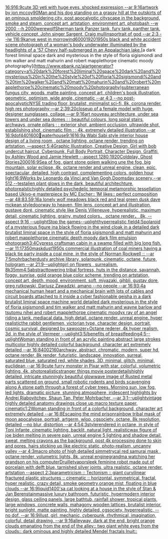[16:9](https://www.ebank.nz/aiartgenerator?category=16%3A9)[16:9](https://www.ebank.nz/aiartgenerator?category=16%3A9)[cute 3D yeti with huge eyes, shocked expression --ar 9:16](https://www.ebank.nz/aiartgenerator?category=cute%203D%20yeti%20with%20huge%20eyes%2C%20shocked%20expression%20--ar%209%3A16)[artwork by jon mccoy](https://www.ebank.nz/aiartgenerator?category=artwork%20by%20jon%20mccoy)[90](https://www.ebank.nz/aiartgenerator?category=90)[Man and his dog standing on a grassy hill at the outskirts of an ominous smoldering city, post apocalyptic cityscape in the background, smoke and steam, concept art, artstation, environment art, photobash --w 2000 --h 2000](https://www.ebank.nz/aiartgenerator?category=Man%20and%20his%20dog%20standing%20on%20a%20grassy%20hill%20at%20the%20outskirts%20of%20an%20ominous%20smoldering%20city%2C%20post%20apocalyptic%20cityscape%20in%20the%20background%2C%20smoke%20and%20steam%2C%20concept%20art%2C%20artstation%2C%20environment%20art%2C%20photobash%20--w%202000%20--h%202000)[werewolf](https://www.ebank.nz/aiartgenerator?category=werewolf)[Sherman tank Panzer tank, fury tank, panther tank, vehicle concept, John singer Sargent, Craig mullins](https://www.ebank.nz/aiartgenerator?category=Sherman%20tank%20Panzer%20tank%2C%20fury%20tank%2C%20panther%20tank%2C%20vehicle%20concept%2C%20John%20singer%20Sargent%2C%20Craig%20mullins)[portrait of god --ar 2:3 --iw 1](https://www.ebank.nz/aiartgenerator?category=portrait%20of%20god%20--ar%202%3A3%20--iw%201)[16:9](https://www.ebank.nz/aiartgenerator?category=16%3A9)[kanye west in morrowind](https://www.ebank.nz/aiartgenerator?category=kanye%20west%20in%20morrowind)[6000](https://www.ebank.nz/aiartgenerator?category=6000)[1920](https://www.ebank.nz/aiartgenerator?category=1920)[1950s black and white accident scene photograph of a woman's body underwater illuminated by the headlights of a '57 Chevy half-submerged in an Appalachian lake.](https://www.ebank.nz/aiartgenerator?category=1950s%20black%20and%20white%20accident%20scene%20photograph%20of%20a%20woman%27s%20body%20underwater%20illuminated%20by%20the%20headlights%20of%20a%20%2757%20Chevy%20half-submerged%20in%20an%20Appalachian%20lake.)[a dark forest liminal space dark and mysterious in the style of floria sigismondi and tim walker and matt mahurin and robert mapplethorpe cinematic moody photography](https://www.ebank.nz/aiartgenerator?category=a%20dark%20forest%20liminal%20space%20dark%20and%20mysterious%20in%20the%20style%20of%20floria%20sigismondi%20and%20tim%20walker%20and%20matt%20mahurin%20and%20robert%20mapplethorpe%20cinematic%20moody%20photography)[subterranean fungus city, woods, matte painting, concept art, children's book illustration, geometric, optimism, wide angle, cinematic  --ar 4:3 --no post-apocalyptic](https://www.ebank.nz/aiartgenerator?category=subterranean%20fungus%20city%2C%20woods%2C%20matte%20painting%2C%20concept%20art%2C%20children%27s%20book%20illustration%2C%20geometric%2C%20optimism%2C%20wide%20angle%2C%20cinematic%20%20--ar%204%3A3%20--no%20post-apocalyptic)[NYSE trading floor, brutalist, minimalist sci-fi, 8k, corona render, high res photography —ar 2:3](https://www.ebank.nz/aiartgenerator?category=NYSE%20trading%20floor%2C%20brutalist%2C%20minimalist%20sci-fi%2C%208k%2C%20corona%20render%2C%20high%20res%20photography%20%E2%80%94ar%202%3A3)[9:20](https://www.ebank.nz/aiartgenerator?category=9%3A20)[closeup of a female model with huge, designer sunglasses, collage —ar 9:16](https://www.ebank.nz/aiartgenerator?category=closeup%20of%20a%20female%20model%20with%20huge%2C%20designer%20sunglasses%2C%20collage%20%E2%80%94ar%209%3A16)[art nouveau architecture, under sea towers and under sea domes : : beautiful colours, long spiral stairs, archways, ornate pillars : : exterior shot, ambient occlusion, ultrawide shot, establishing shot, cinematic film : : 4k, extremely detailed illustration --ar 16:9](https://www.ebank.nz/aiartgenerator?category=art%20nouveau%20architecture%2C%20under%20sea%20towers%20and%20under%20sea%20domes%20%3A%20%3A%20beautiful%20colours%2C%20long%20spiral%20stairs%2C%20archways%2C%20ornate%20pillars%20%3A%20%3A%20exterior%20shot%2C%20ambient%20occlusion%2C%20ultrawide%20shot%2C%20establishing%20shot%2C%20cinematic%20film%20%3A%20%3A%204k%2C%20extremely%20detailed%20illustration%20--ar%2016%3A9)[dof](https://www.ebank.nz/aiartgenerator?category=dof)[440](https://www.ebank.nz/aiartgenerator?category=440)[1600](https://www.ebank.nz/aiartgenerator?category=1600)[🥦](https://www.ebank.nz/aiartgenerator?category=%F0%9F%A5%A6)[waterhouse](https://www.ebank.nz/aiartgenerator?category=waterhouse)[9:16](https://www.ebank.nz/aiartgenerator?category=9%3A16)[16:9](https://www.ebank.nz/aiartgenerator?category=16%3A9)[a Wabi Sabi style interior house design of a living room , octane lighting, octane render, trending on artstation, —aspect 5:4](https://www.ebank.nz/aiartgenerator?category=a%20Wabi%20Sabi%20style%20interior%20house%20design%20of%20a%20living%20room%20%2C%20octane%20lighting%2C%20octane%20render%2C%20trending%20on%20artstation%2C%20%E2%80%94aspect%205%3A4)[Graphic Illustration, Creative Design, Girl with bob undercut haircut, Cyberpunk, Full Body Portrait, Character Design, Graffiti, by Ashley Wood and Jamie Hewlett --aspect 1280:1920](https://www.ebank.nz/aiartgenerator?category=Graphic%20Illustration%2C%20Creative%20Design%2C%20Girl%20with%20bob%20undercut%20haircut%2C%20Cyberpunk%2C%20Full%20Body%20Portrait%2C%20Character%20Design%2C%20Graffiti%2C%20by%20Ashley%20Wood%20and%20Jamie%20Hewlett%20--aspect%201280%3A1920)[Coldplay, Ghost Stories](https://www.ebank.nz/aiartgenerator?category=Coldplay%2C%20Ghost%20Stories)[2000](https://www.ebank.nz/aiartgenerator?category=2000)[16:9](https://www.ebank.nz/aiartgenerator?category=16%3A9)[Sea of fog, giant stone golem walking une the fog, big mountain, solar eclipse, 4k, octane render and unreal engine, clean, epic, spectacular, detailed, high contrast, complementing colors, golden hour light](https://www.ebank.nz/aiartgenerator?category=Sea%20of%20fog%2C%20giant%20stone%20golem%20walking%20une%20the%20fog%2C%20big%20mountain%2C%20solar%20eclipse%2C%204k%2C%20octane%20render%20and%20unreal%20engine%2C%20clean%2C%20epic%2C%20spectacular%2C%20detailed%2C%20high%20contrast%2C%20complementing%20colors%2C%20golden%20hour%20light)[16:9](https://www.ebank.nz/aiartgenerator?category=16%3A9)[Works by Leonardo da Vinci and Van Gogh,Doomsday scenery,--w 512,--test](https://www.ebank.nz/aiartgenerator?category=Works%20by%20Leonardo%20da%20Vinci%20and%20Van%20Gogh%2CDoomsday%20scenery%2C--w%20512%2C--test)[alien plant glows in the dark, beautiful architechture, photorealstic](https://www.ebank.nz/aiartgenerator?category=alien%20plant%20glows%20in%20the%20dark%2C%20beautiful%20architechture%2C%20photorealstic)[highly detailed psychedelic temporal metamorphic tessellation based Ukiyo-e masterpiece by MC Escher:: 1M likes:: perfect composition —ar 48:83](https://www.ebank.nz/aiartgenerator?category=highly%20detailed%20psychedelic%20temporal%20metamorphic%20tessellation%20based%20Ukiyo-e%20masterpiece%20by%20MC%20Escher%3A%3A%201M%20likes%3A%3A%20perfect%20composition%20%E2%80%94ar%2048%3A83)[.5](https://www.ebank.nz/aiartgenerator?category=.5)[9:16](https://www.ebank.nz/aiartgenerator?category=9%3A16)[a lonely wolf meadows black red and teal green dusk dave mckean style](https://www.ebank.nz/aiartgenerator?category=a%20lonely%20wolf%20meadows%20black%20red%20and%20teal%20green%20dusk%20dave%20mckean%20style)[doorway to heaven, film lens, concept art and illustration, gustave doré, cinematic style like Denis Villeneuve, hyperealistic, maximum detail, cinematic lighting, grainy, muted colors， octane render， 8k, --aspect 9:16 --uplight](https://www.ebank.nz/aiartgenerator?category=doorway%20to%20heaven%2C%20film%20lens%2C%20concept%20art%20and%20illustration%2C%20gustave%20dor%C3%A9%2C%20cinematic%20style%20like%20Denis%20Villeneuve%2C%20hyperealistic%2C%20maximum%20detail%2C%20cinematic%20lighting%2C%20grainy%2C%20muted%20colors%EF%BC%8C%20octane%20render%EF%BC%8C%208k%2C%20--aspect%209%3A16%20--uplight)[Stop the games](https://www.ebank.nz/aiartgenerator?category=Stop%20the%20games)[--uplight](https://www.ebank.nz/aiartgenerator?category=--uplight)[hyperrealistic,](https://www.ebank.nz/aiartgenerator?category=hyperrealistic%2C)[field](https://www.ebank.nz/aiartgenerator?category=field)[4:5](https://www.ebank.nz/aiartgenerator?category=4%3A5)[polaroid of a mysterious figure ina black flowing in the wind cloak in a detailed dark brutalist liminal space in the style of floria sigismondi and matt mahurin and robert mapplethorpe cinematic depth moody dark film emulsion photograph](https://www.ebank.nz/aiartgenerator?category=polaroid%20of%20a%20mysterious%20figure%20ina%20black%20flowing%20in%20the%20wind%20cloak%20in%20a%20detailed%20dark%20brutalist%20liminal%20space%20in%20the%20style%20of%20floria%20sigismondi%20and%20matt%20mahurin%20and%20robert%20mapplethorpe%20cinematic%20depth%20moody%20dark%20film%20emulsion%20photograph)[3:4](https://www.ebank.nz/aiartgenerator?category=3%3A4)[Cypress craftsman cabin in a swamp filled with big long fish. —ar 11:17](https://www.ebank.nz/aiartgenerator?category=Cypress%20craftsman%20cabin%20in%20a%20swamp%20filled%20with%20big%20long%20fish.%20%E2%80%94ar%2011%3A17)[350](https://www.ebank.nz/aiartgenerator?category=350)[mask](https://www.ebank.nz/aiartgenerator?category=mask)[dust](https://www.ebank.nz/aiartgenerator?category=dust)[1950s commercial illustration of coal miners having a black tie party inside a coal mine, in the style of Norman Rockwell :: --ar 7:5](https://www.ebank.nz/aiartgenerator?category=1950s%20commercial%20illustration%20of%20coal%20miners%20having%20a%20black%20tie%20party%20inside%20a%20coal%20mine%2C%20in%20the%20style%20of%20Norman%20Rockwell%20%3A%3A%20--ar%207%3A5)[mohrbacher](https://www.ebank.nz/aiartgenerator?category=mohrbacher)[dusty archive library, solarpunk, cinematic, octane, future, hologram --ar  21:9](https://www.ebank.nz/aiartgenerator?category=dusty%20archive%20library%2C%20solarpunk%2C%20cinematic%2C%20octane%2C%20future%2C%20hologram%20--ar%20%2021%3A9)[--uplight](https://www.ebank.nz/aiartgenerator?category=--uplight)[girl on flowers , surrealism, 8k](https://www.ebank.nz/aiartgenerator?category=girl%20on%20flowers%20%2C%20surrealism%2C%208k)[35mm](https://www.ebank.nz/aiartgenerator?category=35mm)[4:5](https://www.ebank.nz/aiartgenerator?category=4%3A5)[abstract](https://www.ebank.nz/aiartgenerator?category=abstract)[towering tribal fortress, huts in the distance, savannah, foggy, sunrise, gold orange blue color scheme, trending on artstation, concept art, depth, mood, environment, soft, miyazaki, gihbli, gustav dore, greg rutkowski, Dariusz Zawadzki, amano --no people --ar 16:9](https://www.ebank.nz/aiartgenerator?category=towering%20tribal%20fortress%2C%20huts%20in%20the%20distance%2C%20savannah%2C%20foggy%2C%20sunrise%2C%20gold%20orange%20blue%20color%20scheme%2C%20trending%20on%20artstation%2C%20concept%20art%2C%20depth%2C%20mood%2C%20environment%2C%20soft%2C%20miyazaki%2C%20gihbli%2C%20gustav%20dore%2C%20greg%20rutkowski%2C%20Dariusz%20Zawadzki%2C%20amano%20--no%20people%20--ar%2016%3A9)[3:4](https://www.ebank.nz/aiartgenerator?category=3%3A4)[a mechanical human heart and a mechanical brain with lots of cables and circuit boards attached to it inside a cyber fashionable geisha in a dark brutalist liminal space machine world detailed dark mysterious in the style of floria sigismondi and tim walker and matt mahurin and wayne barlow and tsutomu nihei and robert mapplethorpe cinematic moody](https://www.ebank.nz/aiartgenerator?category=a%20mechanical%20human%20heart%20and%20a%20mechanical%20brain%20with%20lots%20of%20cables%20and%20circuit%20boards%20attached%20to%20it%20inside%20a%20cyber%20fashionable%20geisha%20in%20a%20dark%20brutalist%20liminal%20space%20machine%20world%20detailed%20dark%20mysterious%20in%20the%20style%20of%20floria%20sigismondi%20and%20tim%20walker%20and%20matt%20mahurin%20and%20wayne%20barlow%20and%20tsutomu%20nihei%20and%20robert%20mapplethorpe%20cinematic%20moody)[x ray of an angel riding a tank. mediacal data. high detail. octane render. unreal engine. hyper realistic](https://www.ebank.nz/aiartgenerator?category=x%20ray%20of%20an%20angel%20riding%20a%20tank.%20mediacal%20data.%20high%20detail.%20octane%20render.%20unreal%20engine.%20hyper%20realistic)[the rabbit gentlemen, victorian type, character design, portrait, cosmic survival, designed by sawoozer+Octane rederer, 4k hyper realism, 3d, in the style of Vermeer --uplight](https://www.ebank.nz/aiartgenerator?category=the%20rabbit%20gentlemen%2C%20victorian%20type%2C%20character%20design%2C%20portrait%2C%20cosmic%20survival%2C%20designed%20by%20sawoozer%2BOctane%20rederer%2C%204k%20hyper%20realism%2C%203d%2C%20in%20the%20style%20of%20Vermeer%20--uplight)[3:5](https://www.ebank.nz/aiartgenerator?category=3%3A5)[/benefits of breastfeeding](https://www.ebank.nz/aiartgenerator?category=/benefits%20of%20breastfeeding)[4:5](https://www.ebank.nz/aiartgenerator?category=4%3A5)[--uplight](https://www.ebank.nz/aiartgenerator?category=--uplight)[Woman standing in front of an acrylic painting abstract large strokes multicolor highly detailed colorful background, character art extremely detailed --ar 16:8](https://www.ebank.nz/aiartgenerator?category=Woman%20standing%20in%20front%20of%20an%20acrylic%20painting%20abstract%20large%20strokes%20multicolor%20highly%20detailed%20colorful%20background%2C%20character%20art%20extremely%20detailed%20--ar%2016%3A8)[400](https://www.ebank.nz/aiartgenerator?category=400)[2160](https://www.ebank.nz/aiartgenerator?category=2160)[archway, abstract, chromatic, modern, super hd, octane render, 8k render, futuristic, landscape, innovation, surreal, saturated blue, saturated red, white shades, 3D, minimal, glitch, minimal, euclidean --ar 16:9](https://www.ebank.nz/aiartgenerator?category=archway%2C%20abstract%2C%20chromatic%2C%20modern%2C%20super%20hd%2C%20octane%20render%2C%208k%20render%2C%20futuristic%2C%20landscape%2C%20innovation%2C%20surreal%2C%20saturated%20blue%2C%20saturated%20red%2C%20white%20shades%2C%203D%2C%20minimal%2C%20glitch%2C%20minimal%2C%20euclidean%20--ar%2016%3A9)[cute furry monster in Pixar with star, colorful, volumetric lighting, 4k, photorealistic](https://www.ebank.nz/aiartgenerator?category=cute%20furry%20monster%20in%20Pixar%20with%20star%2C%20colorful%2C%20volumetric%20lighting%2C%204k%2C%20photorealistic)[stranger things movie poster](https://www.ebank.nz/aiartgenerator?category=stranger%20things%20movie%20poster)[details](https://www.ebank.nz/aiartgenerator?category=details)[highly detailed, intricate stunningly beautiful glowwave image of Rusted metal parts scattered on ground, small robotic rodents and birds scavenging along A stone path through a forest of cyber trees. Morning sun, low fog, led lights, dramatic picture, stunning atmosphere, iridescent highlights by Andrei Riabovitchev, Shaun Tan, Peter Mohrbacher, —ar 3:1](https://www.ebank.nz/aiartgenerator?category=highly%20detailed%2C%20intricate%20stunningly%20beautiful%20glowwave%20image%20of%20Rusted%20metal%20parts%20scattered%20on%20ground%2C%20small%20robotic%20rodents%20and%20birds%20scavenging%20along%20A%20stone%20path%20through%20a%20forest%20of%20cyber%20trees.%20Morning%20sun%2C%20low%20fog%2C%20led%20lights%2C%20dramatic%20picture%2C%20stunning%20atmosphere%2C%20iridescent%20highlights%20by%20Andrei%20Riabovitchev%2C%20Shaun%20Tan%2C%20Peter%20Mohrbacher%2C%20%E2%80%94ar%203%3A1)[--uplight](https://www.ebank.nz/aiartgenerator?category=--uplight)[vintage highly detailed anatomy drawings close up macro texture paper, cinematic](https://www.ebank.nz/aiartgenerator?category=vintage%20highly%20detailed%20anatomy%20drawings%20close%20up%20macro%20texture%20paper%2C%20cinematic)[](https://www.ebank.nz/aiartgenerator?category=)[1:2](https://www.ebank.nz/aiartgenerator?category=1%3A2)[Woman standing in front of a colorful background, character art extremely detailed --ar 16:8](https://www.ebank.nz/aiartgenerator?category=Woman%20standing%20in%20front%20of%20a%20colorful%20background%2C%20character%20art%20extremely%20detailed%20--ar%2016%3A8)[Escaping the mind prison](https://www.ebank.nz/aiartgenerator?category=Escaping%20the%20mind%20prison)[rainbow tribal mask of moon apocalypse, portrait, artgerm, wlop, cgsociety, octane, 8k resolution, detailed --no blur, distortion --ar 4:5](https://www.ebank.nz/aiartgenerator?category=rainbow%20tribal%20mask%20of%20moon%20apocalypse%2C%20portrait%2C%20artgerm%2C%20wlop%2C%20cgsociety%2C%20octane%2C%208k%20resolution%2C%20detailed%20--no%20blur%2C%20distortion%20--ar%204%3A5)[4:3](https://www.ebank.nz/aiartgenerator?category=4%3A3)[style](https://www.ebank.nz/aiartgenerator?category=style)[rendered in octane, in style of Toni Infante, cinematic lighting, backlit, natural light, realistic](https://www.ebank.nz/aiartgenerator?category=rendered%20in%20octane%2C%20in%20style%20of%20Toni%20Infante%2C%20cinematic%20lighting%2C%20backlit%2C%20natural%20light%2C%20realistic)[wax figure of joe biden melting in severe pain, unreal engine 5 lighting and shadow detail, sweat, melting crayons as the background, post 4k processing done to skin and pores, hairs sticking up like electric static, photo-realism, uncanny valley --ar 4:3](https://www.ebank.nz/aiartgenerator?category=wax%20figure%20of%20joe%20biden%20melting%20in%20severe%20pain%2C%20unreal%20engine%205%20lighting%20and%20shadow%20detail%2C%20sweat%2C%20melting%20crayons%20as%20the%20background%2C%20post%204k%20processing%20done%20to%20skin%20and%20pores%2C%20hairs%20sticking%20up%20like%20electric%20static%2C%20photo-realism%2C%20uncanny%20valley%20--ar%204%3A3)[macro photo of high detailed simmetrycal red samurai  mask , octane render, volumetric lights, 8k, unreal engine](https://www.ebank.nz/aiartgenerator?category=macro%20photo%20of%20high%20detailed%20simmetrycal%20red%20samurai%20%20mask%20%2C%20octane%20render%2C%20volumetric%20lights%2C%208k%2C%20unreal%20engine)[grandma watching her grandson on his computer](https://www.ebank.nz/aiartgenerator?category=grandma%20watching%20her%20grandson%20on%20his%20computer)[Druillet](https://www.ebank.nz/aiartgenerator?category=Druillet)[vapor](https://www.ebank.nz/aiartgenerator?category=vapor)[sleek feminine robot made out of porcelain with delft blue, tarnished silver joints, ultra realistic, octane render, artstation --aspect 2:3](https://www.ebank.nz/aiartgenerator?category=sleek%20feminine%20robot%20made%20out%20of%20porcelain%20with%20delft%20blue%2C%20tarnished%20silver%20joints%2C%20ultra%20realistic%2C%20octane%20render%2C%20artstation%20--aspect%202%3A3)[parametricism :: Tectonism :: giant curvilinear fractured plastic structures :: cinematic :: horizontal, symmetrical, fractal, hyper realistic, crazy detail, smoke geometry,orange mist ,floating in blue clouds --ar 16:9](https://www.ebank.nz/aiartgenerator?category=parametricism%20%3A%3A%20Tectonism%20%3A%3A%20giant%20curvilinear%20fractured%20plastic%20structures%20%3A%3A%20cinematic%20%3A%3A%20horizontal%2C%20symmetrical%2C%20fractal%2C%20hyper%20realistic%2C%20crazy%20detail%2C%20smoke%20geometry%2Corange%20mist%20%2Cfloating%20in%20blue%20clouds%20--ar%2016%3A9)[liquid](https://www.ebank.nz/aiartgenerator?category=liquid)[1400's](https://www.ebank.nz/aiartgenerator?category=1400%27s)[a cat looking at a house in the style of Stan & Jan Berenstain](https://www.ebank.nz/aiartgenerator?category=a%20cat%20looking%20at%20a%20house%20in%20the%20style%20of%20Stan%20%26%20Jan%20Berenstain)[massive luxury bathroom, futuristic, hypermodern interior design, glass ceiling panels, large bathtub, rainfall shower, tropical plants, large windows, concrete walls, mahagony wooden lattices, brutalist interior, bright sunlight, matte painting, highly detailed, cgsociety, hyperrealistic, --no dof, --ar 16:9](https://www.ebank.nz/aiartgenerator?category=massive%20luxury%20bathroom%2C%20futuristic%2C%20hypermodern%20interior%20design%2C%20glass%20ceiling%20panels%2C%20large%20bathtub%2C%20rainfall%20shower%2C%20tropical%20plants%2C%20large%20windows%2C%20concrete%20walls%2C%20mahagony%20wooden%20lattices%2C%20brutalist%20interior%2C%20bright%20sunlight%2C%20matte%20painting%2C%20highly%20detailed%2C%20cgsociety%2C%20hyperrealistic%2C%20--no%20dof%2C%20--ar%2016%3A9)[illust, girl, mechanic, cyberpunk, rhythmical, imagination, colorful, detail drawing, --ar 9:16](https://www.ebank.nz/aiartgenerator?category=illust%2C%20girl%2C%20mechanic%2C%20cyberpunk%2C%20rhythmical%2C%20imagination%2C%20colorful%2C%20detail%20drawing%2C%20--ar%209%3A16)[alleyway, dark at the end, bright orange clouds emanating from the end of the alley:: two giant white eyes from the clouds:: dark ominous and highly detailed Mendel fractals Inuit::](https://www.ebank.nz/aiartgenerator?category=alleyway%2C%20dark%20at%20the%20end%2C%20bright%20orange%20clouds%20emanating%20from%20the%20end%20of%20the%20alley%3A%3A%20two%20giant%20white%20eyes%20from%20the%20clouds%3A%3A%20dark%20ominous%20and%20highly%20detailed%20Mendel%20fractals%20Inuit%3A%3A)